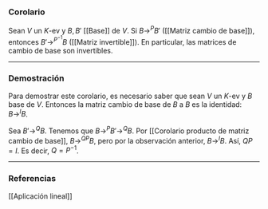 ### Corolario

Sean $V$ un $K$-ev y $B, B'$ [[Base]] de $V$. Si $B \rightarrow^P B'$ ([[Matriz cambio de base]]), entonces $B' \rightarrow^{P^{-1}} B$ ([[Matriz invertible]]). En particular, las matrices de cambio de base son invertibles.

---
### Demostración

Para demostrar este corolario, es necesario saber que sean $V$ un $K$-ev y $B$ base de $V$. Entonces la matriz cambio de base de $B$ a $B$ es la identidad: $B \rightarrow^I B$.

Sea $B' \rightarrow^Q B$. Tenemos que $B \rightarrow^P B' \rightarrow^Q B$. Por [[Corolario producto de matriz cambio de base]], $B \rightarrow^{QP} B$, pero por la observación anterior, $B \rightarrow^I B$. Así, $QP = I$. Es decir, $Q = P^{-1}$.

---
### Referencias

[[Aplicación lineal]]
